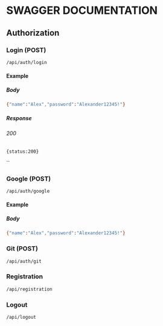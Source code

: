 # SWAGGER DOCUMENTATION

## Authorization

### Login (POST) 
```sh
/api/auth/login
```

#### Example
##### Body
```sh
{"name":"Alex","password":"Alexander12345!"}
```
##### Response
###### 200
```sh
{status:200}
```
``

### Google (POST)
```sh
/api/auth/google
```
#### Example
##### Body
```sh
{"name":"Alex","password":"Alexander12345!"}
```

### Git (POST)
```sh
/api/auth/git
```

### Registration
```sh
/api/registration
```
### Logout
```sh
/api/logout
```

